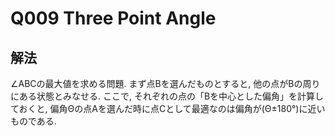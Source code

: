 # Q009 Three Point Angle

## 解法
∠ABCの最大値を求める問題. まず点Bを選んだものとすると, 他の点がBの周りにある状態とみなせる.
ここで, それぞれの点の「Bを中心とした偏角」を計算しておくと, 偏角Θの点Aを選んだ時に点Cとして最適なのは偏角が(Θ±180°)に近いものである.
